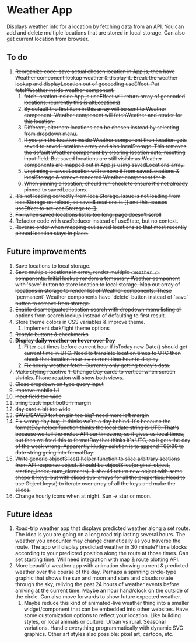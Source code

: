 # Weather App

Displays weather info for a location by fetching data from an API. You can add and delete multiple locations that are stored in local storage. Can also get current location from browser.

## To do

1. ~~Reorganize code: save actual chosen location in App.js, then have Weather component lookup weather & display it. Break the weather lookup and displayLocation out of geocoding useEffect. Put fetchWeather inside weather component.~~
   1. ~~fetchLocation inside App.js useEffect will return array of geocoded locations. (currently this is altLocations)~~
   2. ~~By default the first item in this array will be sent to Weather component. Weather component will fetchWeather and render for this location.~~
   3. ~~Different, alternate locations can be chosen instead by selecting from dropdown menu.~~
   4. ~~If you pin the location inside Weather component then location gets saved to savedLocations array and also localStorage. This removes the default Weather component by clearing location data, resetting input field. But saved locations are still visible as Weather components are mapped out in App.js using savedLocations array.~~
   5. ~~Unpinning a savedLocation will remove it from savedLocations & localStorage & remove rendered Weather component for it.~~
   6. ~~When pinning a location, should run check to ensure it's not already pinned to savedLocations.~~
2. ~~It's not loading correctly from localStorage. Issue is not loading from localStorage on reload, so savedLocations is [] and this causes useEffect to set localStorage to [].~~
3. ~~Fix: when saved locations list is too long, page doesn't scroll~~
4. Refactor code with useReducer instead of useState, but no context.
5. ~~Reverse order when mapping out saved locations so that most recently pinned location stays in place.~~

## Future improvements

1. ~~Save locations to local storage.~~
2. ~~Save multiple locations in array, render multiple `<Weather />` components. Initial lookup renders a temporary Weather component with 'save' button to store location to local storage. Map out array of locations in storage to render list of Weather components. These 'permanent' Weather components have 'delete' button instead of 'save' button to remove from storage.~~
3. ~~Enable disambiguated location search with dropdown menu listing all options from search lookup instead of defaulting to first result.~~
4. Store theme colors in CSS variables & improve theme.
   1. Implement dark/light theme options
5. ~~Restyle buttons & checkmarks~~
6. ~~**Display daily weather on hover over Day**~~
   1. ~~Filter out times before current hour if isToday new Date() should get current time in UTC. Need to translate location times to UTC then check that location hour >= current time hour to display~~
   2. ~~Fix hourly weather fetch. Currently only getting today's data.~~
7. ~~Make styling reactive~~
   ~~1. Change Day cards to vertical when screen shrinks. Phone rotation will show both views.~~
8. ~~Close dropdown on type query input~~
9. ~~Improve mobile UI~~
10. ~~input field too wide~~
11. ~~bring back input bottom margin~~
12. ~~day card a bit too wide~~
13. ~~SAVE/SAVED text on pin too big? need more left margin~~
14. ~~Fix wrong day bug. It thinks we're a day behind. It's because the formatDay helper function thinks the local date string is UTC. That's because we tell the meteo API our timezone, so it gives us local times, but then we feed this to formatDay that thinks it's UTC, so it gets the day of the week wrong. Apparently kludgy solution is to append T00:00 to date string going into formatDay.~~
15. ~~Write generic objectSlice() helper function to slice arbitrary sections from API response object. Should be objectSlice(original_object, starting_index, num_elements). It should return new object with same shape & keys, but with sliced sub-arrays for all the properties. Need to use Object.keys() to iterate over array of all the keys and make the slices.~~
16. Change hourly icons when at night. Sun -> star or moon.

## Future ideas

1. Road-trip weather app that displays predicted weather along a set route. The idea is you are going on a long road trip lasting several hours. The weather you encounter may change dramatically as you traverse the route. The app will display predicted weather in 30 minute? time blocks according to your predicted position along the route at those times. Can set starting time. Will need integration with map & route plotting API.
2. More beautiful weather app with animation showing current & predicted weather over the course of the day. Perhaps a spinning circle-type graphic that shows the sun and moon and stars and clouds rotate through the sky, reliving the past 24 hours of weather events before arriving at the current time. Maybe an hour hand/clock on the outside of the circle. Can also move forwards to show future expected weather.
   1. Maybe reduce this kind of animated-live weather thing into a smaller widget/component that can be embedded into other websites. Have some customization options to reflect your location. Like building styles, or local animals or culture. Urban vs rural. Seasonal variations. Handle everything programmatically with dynamic SVG graphics. Other art styles also possible: pixel art, cartoon, etc.
